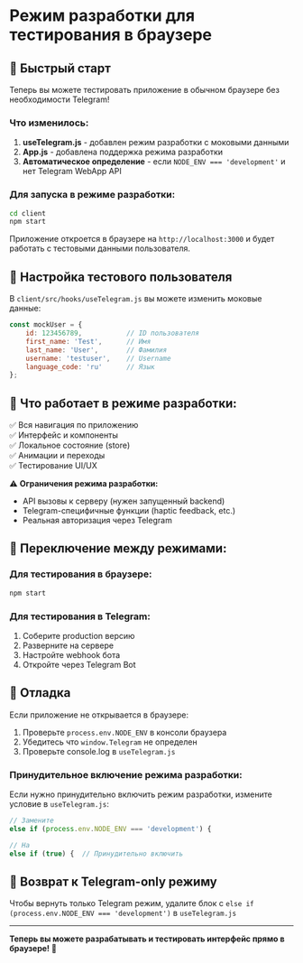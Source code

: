 # Режим разработки для тестирования в браузере

## 🚀 Быстрый старт

Теперь вы можете тестировать приложение в обычном браузере без необходимости Telegram!

### Что изменилось:

1. **useTelegram.js** - добавлен режим разработки с моковыми данными
2. **App.js** - добавлена поддержка режима разработки  
3. **Автоматическое определение** - если `NODE_ENV === 'development'` и нет Telegram WebApp API

### Для запуска в режиме разработки:

```bash
cd client
npm start
```

Приложение откроется в браузере на `http://localhost:3000` и будет работать с тестовыми данными пользователя.

## 🔧 Настройка тестового пользователя

В `client/src/hooks/useTelegram.js` вы можете изменить моковые данные:

```javascript
const mockUser = {
    id: 123456789,           // ID пользователя
    first_name: 'Test',      // Имя  
    last_name: 'User',       // Фамилия
    username: 'testuser',    // Username
    language_code: 'ru'      // Язык
};
```

## 🎯 Что работает в режиме разработки:

✅ Вся навигация по приложению  
✅ Интерфейс и компоненты  
✅ Локальное состояние (store)  
✅ Анимации и переходы  
✅ Тестирование UI/UX  

⚠️ **Ограничения режима разработки:**
- API вызовы к серверу (нужен запущенный backend)
- Telegram-специфичные функции (haptic feedback, etc.)
- Реальная авторизация через Telegram

## 🔄 Переключение между режимами:

### Для тестирования в браузере:
```bash
npm start
```

### Для тестирования в Telegram:
1. Соберите production версию
2. Разверните на сервере  
3. Настройте webhook бота
4. Откройте через Telegram Bot

## 🐛 Отладка

Если приложение не открывается в браузере:

1. Проверьте `process.env.NODE_ENV` в консоли браузера
2. Убедитесь что `window.Telegram` не определен
3. Проверьте console.log в `useTelegram.js`

### Принудительное включение режима разработки:

Если нужно принудительно включить режим разработки, измените условие в `useTelegram.js`:

```javascript
// Замените
else if (process.env.NODE_ENV === 'development') {

// На  
else if (true) {  // Принудительно включить
```

## 📱 Возврат к Telegram-only режиму

Чтобы вернуть только Telegram режим, удалите блок с `else if (process.env.NODE_ENV === 'development')` в `useTelegram.js`

---

**Теперь вы можете разрабатывать и тестировать интерфейс прямо в браузере! 🎉**